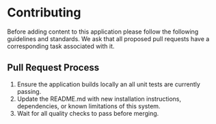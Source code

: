 # Contributing

Before adding content to this application please follow the following guidelines and standards. We ask that all proposed pull requests have a corresponding task associated with it.

## Pull Request Process

1. Ensure the application builds locally an all unit tests are currently
passing.
2. Update the README.md with new installation instructions, dependencies,
or known limitations of this system.
3. Wait for all quality checks to pass before merging.
